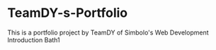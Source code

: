 # TeamDY-s-Portfolio
This is a portfolio project by TeamDY of Simbolo's Web Development Introduction Bath1
